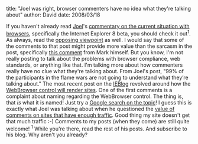 
title: "Joel was right, browser commenters have no idea what they're talking about"
author: David
date: 2008/03/18

If you haven't already read [Joel](http://www.joelonsoftware.com/)'s [commentary on the current situation with browsers](http://www.joelonsoftware.com/items/2008/03/17.html), specifically the Internet Explorer 8 beta, you should check it out<sup>1</sup>. As always, read the [opposing viewpoint](http://diveintomark.org/archives/2008/03/18/translation-from-ms-speak-to-english-of-selected-portions-of-joel-spolskys-martin-headsets) as well. I would say that some of the comments to that post might provide more value than the sarcasm in the post, specifically [this comment](http://diveintomark.org/archives/2008/03/18/translation-from-ms-speak-to-english-of-selected-portions-of-joel-spolskys-martin-headsets#comment-11535) from Mark himself. 
But you know, I'm not really posting to talk about the problems with browser compliance, web standards, or anything like that. I'm talking more about how commenters really have no clue what they're talking about. From Joel's post, "99% of the participants in the flame wars are not going to understand what they’re talking about." 
The most recent post on the [IEBlog](http://blogs.msdn.com/ie/) revolved around how the [WebBrowser control will render sites](http://blogs.msdn.com/ie/archive/2008/03/18/webbrowser-control-rendering-modes-in-ie8.aspx). One of the first comments is a complaint about naming regarding the WebBrowser control. The thing is, that <em>is</em> what it is named! Just try a <a href="http://www.google.com/search?hl=en&q=webbrowser%20control">Google search on the topic</a>! 
I guess this is exactly what Joel was talking about when he questioned the [value of comments on sites that have enough traffic](http://www.joelonsoftware.com/items/2007/07/20.html). Good thing my site doesn't get that much traffic :-) Comments to my posts (when they come) are still quite welcome! 
<sup>1</sup> While you're there, read the rest of his posts. And subscribe to his blog. Why aren't you already?
